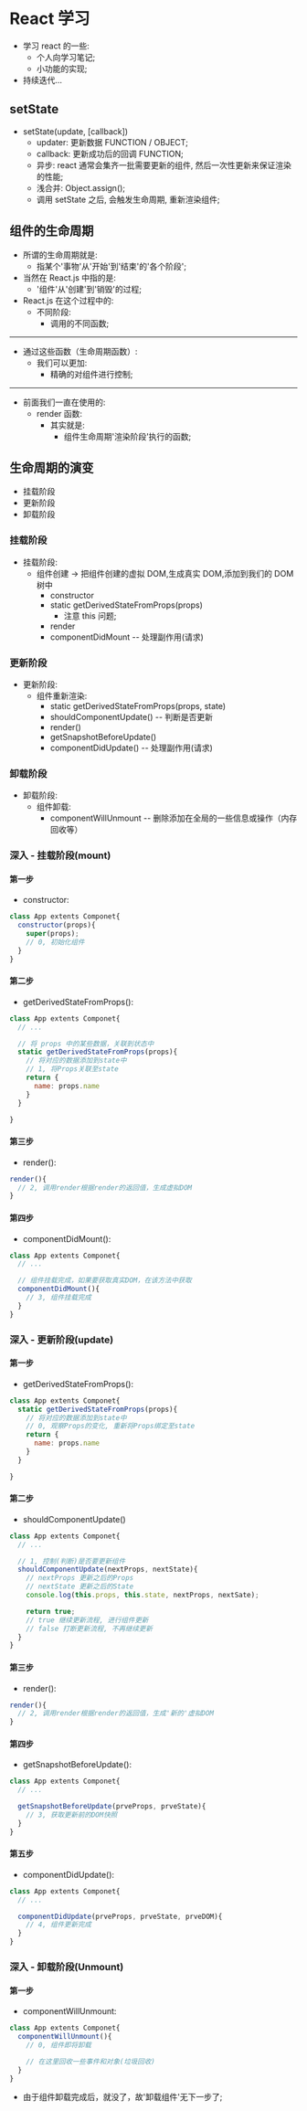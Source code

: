 # React 学习

- 学习 react 的一些:
  - 个人向学习笔记;
  - 小功能的实现;
- 持续迭代...

## setState

- setState(update, [callback])
  - updater: 更新数据 FUNCTION / OBJECT;
  - callback: 更新成功后的回调 FUNCTION;
  - 异步: react 通常会集齐一批需要更新的组件, 然后一次性更新来保证渲染的性能;
  - 浅合并: Object.assign();
  - 调用 setState 之后, 会触发生命周期, 重新渲染组件;

## 组件的生命周期

- 所谓的生命周期就是:
  - 指某个'事物'从'开始'到'结束'的'各个阶段';
- 当然在 React.js 中指的是:
  - '组件'从'创建'到'销毁'的过程;
- React.js 在这个过程中的:
  - 不同阶段:
    - 调用的不同函数;

---

- 通过这些函数（生命周期函数）:
  - 我们可以更加:
    - 精确的对组件进行控制;

---

- 前面我们一直在使用的:
  - render 函数:
    - 其实就是:
      - 组件生命周期'渲染阶段'执行的函数;

## 生命周期的演变

- 挂载阶段
- 更新阶段
- 卸载阶段

### 挂载阶段

- 挂载阶段:
  - 组件创建 -> 把组件创建的虚拟 DOM,生成真实 DOM,添加到我们的 DOM 树中
    - constructor
    - static getDerivedStateFromProps(props)
      - 注意 this 问题;
    - render
    - componentDidMount -- 处理副作用(请求)

### 更新阶段

- 更新阶段:
  - 组件重新渲染:
    - static getDerivedStateFromProps(props, state)
    - shouldComponentUpdate() -- 判断是否更新
    - render()
    - getSnapshotBeforeUpdate()
    - componentDidUpdate() -- 处理副作用(请求)

### 卸载阶段

- 卸载阶段:
  - 组件卸载:
    - componentWillUnmount -- 删除添加在全局的一些信息或操作（内存回收等）

### 深入 - 挂载阶段(mount)

#### 第一步

- constructor:

```js
class App extents Componet{
  constructor(props){
    super(props);
    // 0, 初始化组件
  }
}
```

#### 第二步

- getDerivedStateFromProps():

```js
class App extents Componet{
  // ...

  // 将 props 中的某些数据，关联到状态中
  static getDerivedStateFromProps(props){
    // 将对应的数据添加到state中
    // 1, 将Props关联至state
    return {
      name: props.name
    }
  }

}
```

#### 第三步

- render():

```js
render(){
  // 2, 调用render根据render的返回值，生成虚拟DOM
}
```

#### 第四步

- componentDidMount():

```js
class App extents Componet{
  // ...

  // 组件挂载完成，如果要获取真实DOM，在该方法中获取
  componentDidMount(){
    // 3, 组件挂载完成
  }
}
```

### 深入 - 更新阶段(update)

#### 第一步

- getDerivedStateFromProps():

```js
class App extents Componet{
  static getDerivedStateFromProps(props){
    // 将对应的数据添加到state中
    // 0, 观察Props的变化, 重新将Props绑定至state
    return {
      name: props.name
    }
  }

}
```

#### 第二步

- shouldComponentUpdate()

```js
class App extents Componet{
  // ...

  // 1, 控制(判断)是否要更新组件
  shouldComponentUpdate(nextProps, nextState){
    // nextProps 更新之后的Props
    // nextState 更新之后的State
    console.log(this.props, this.state, nextProps, nextSate);

    return true;
    // true 继续更新流程, 进行组件更新
    // false 打断更新流程, 不再继续更新
  }
}
```

#### 第三步

- render():

```js
render(){
  // 2, 调用render根据render的返回值，生成'新的'虚拟DOM
}
```

#### 第四步

- getSnapshotBeforeUpdate():

```js
class App extents Componet{
  // ...

  getSnapshotBeforeUpdate(prveProps, prveState){
    // 3, 获取更新前的DOM快照
  }
}
```

#### 第五步

- componentDidUpdate():

```js
class App extents Componet{
  // ...

  componentDidUpdate(prveProps, prveState, prveDOM){
    // 4, 组件更新完成
  }
}
```

### 深入 - 卸载阶段(Unmount)

#### 第一步

- componentWillUnmount:

```js
class App extents Componet{
  componentWillUnmount(){
    // 0, 组件即将卸载

    // 在这里回收一些事件和对象(垃圾回收)
  }
}
```

- 由于组件卸载完成后，就没了，故'卸载组件'无下一步了;
